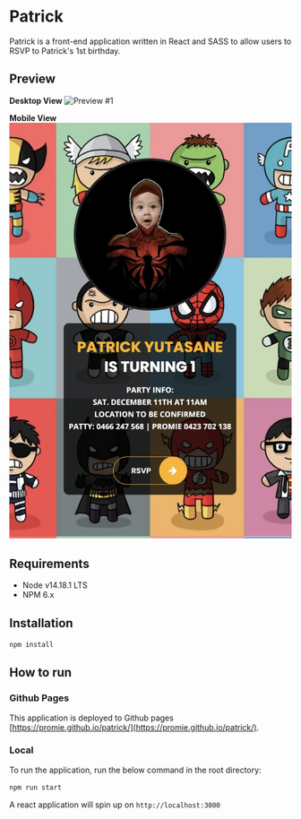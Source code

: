 # Patrick
Patrick is a front-end application written in React and SASS to allow users to RSVP to Patrick's 1st birthday.

## Preview
**Desktop View**
![Preview #1](./src/assets/img/desktop.png)

**Mobile View**
![Preview #1](./src/assets/img/mobile.png)

## Requirements
- Node v14.18.1 LTS
- NPM 6.x

## Installation
```bash
npm install
```

## How to run
### Github Pages
This application is deployed to Github pages [https://promie.github.io/patrick/](https://promie.github.io/patrick/).

### Local
To run the application, run the below command in the root directory:
```bash
npm run start
```

A react application will spin up on `http://localhost:3000`

